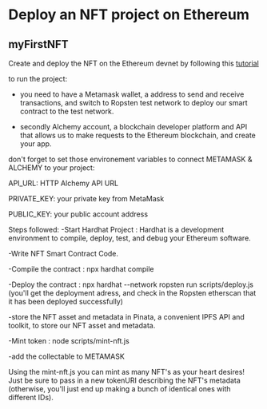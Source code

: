 # Deploy an NFT project on Ethereum

## myFirstNFT

Create and deploy the NFT on the Ethereum devnet by following this [tutorial](https://ethereum.org/en/developers/tutorials/how-to-write-and-deploy-an-nft/)

to run the project: 
- you need to have a Metamask wallet, a address to send and receive transactions, and switch to Ropsten test network to deploy our smart contract to the test network.

- secondly Alchemy account, a blockchain developer platform and API that allows us to make requests to the Ethereum blockchain, and create your app. 

don't forget to set those environement variables to connect METAMASK & ALCHEMY to your project:

API_URL: HTTP Alchemy API URL

PRIVATE_KEY: your private key from MetaMask

PUBLIC_KEY: your public account address

Steps followed:
-Start Hardhat Project : Hardhat is a development environment to compile, deploy, test, and debug your Ethereum software.

-Write NFT Smart Contract Code.

-Compile the contract : npx hardhat compile

-Deploy the contract : npx hardhat --network ropsten run scripts/deploy.js (you'll get the deployment adress, and check in the Ropsten etherscan that it has been deployed successfully)
  
-store the NFT asset and metadata in Pinata, a convenient IPFS API and toolkit, to store our NFT asset and metadata.

-Mint token : node scripts/mint-nft.js

-add the collectable to METAMASK

Using the mint-nft.js you can mint as many NFT's as your heart desires! Just be sure to pass in a new tokenURI describing the NFT's 
metadata (otherwise, you'll just end up making a bunch of identical ones with different IDs).
